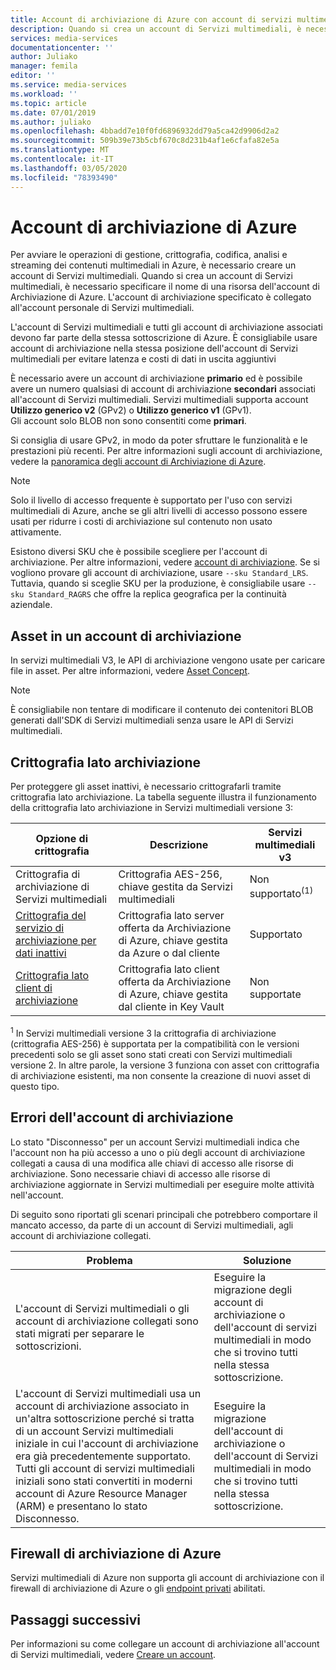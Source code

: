 ```yaml
---
title: Account di archiviazione di Azure con account di servizi multimediali di Azure | Microsoft Docs
description: Quando si crea un account di Servizi multimediali, è necessario specificare il nome di una risorsa dell'account di Archiviazione di Azure. L'account di archiviazione specificato è collegato all'account personale di Servizi multimediali.
services: media-services
documentationcenter: ''
author: Juliako
manager: femila
editor: ''
ms.service: media-services
ms.workload: ''
ms.topic: article
ms.date: 07/01/2019
ms.author: juliako
ms.openlocfilehash: 4bbadd7e10f0fd6896932dd79a5ca42d9906d2a2
ms.sourcegitcommit: 509b39e73b5cbf670c8d231b4af1e6cfafa82e5a
ms.translationtype: MT
ms.contentlocale: it-IT
ms.lasthandoff: 03/05/2020
ms.locfileid: "78393490"
---
```

# <a name="azure-storage-accounts"></a>Account di archiviazione di Azure

Per avviare le operazioni di gestione, crittografia, codifica, analisi e streaming dei contenuti multimediali in Azure, è necessario creare un account di Servizi multimediali. Quando si crea un account di Servizi multimediali, è necessario specificare il nome di una risorsa dell'account di Archiviazione di Azure. L'account di archiviazione specificato è collegato all'account personale di Servizi multimediali. 

L'account di Servizi multimediali e tutti gli account di archiviazione associati devono far parte della stessa sottoscrizione di Azure. È consigliabile usare account di archiviazione nella stessa posizione dell'account di Servizi multimediali per evitare latenza e costi di dati in uscita aggiuntivi

È necessario avere un account di archiviazione **primario** ed è possibile avere un numero qualsiasi di account di archiviazione **secondari** associati all'account di Servizi multimediali. Servizi multimediali supporta account **Utilizzo generico v2** (GPv2) o **Utilizzo generico v1** (GPv1). <br/>Gli account solo BLOB non sono consentiti come **primari**. 

Si consiglia di usare GPv2, in modo da poter sfruttare le funzionalità e le prestazioni più recenti. Per altre informazioni sugli account di archiviazione, vedere la [panoramica degli account di Archiviazione di Azure](../../storage/common/storage-account-overview.md).

> [!NOTE]
> Solo il livello di accesso frequente è supportato per l'uso con servizi multimediali di Azure, anche se gli altri livelli di accesso possono essere usati per ridurre i costi di archiviazione sul contenuto non usato attivamente.

Esistono diversi SKU che è possibile scegliere per l'account di archiviazione. Per altre informazioni, vedere [account di archiviazione](https://docs.microsoft.com/cli/azure/storage/account?view=azure-cli-latest). Se si vogliono provare gli account di archiviazione, usare `--sku Standard_LRS`. Tuttavia, quando si sceglie SKU per la produzione, è consigliabile usare `--sku Standard_RAGRS` che offre la replica geografica per la continuità aziendale. 

## <a name="assets-in-a-storage-account"></a>Asset in un account di archiviazione

In servizi multimediali V3, le API di archiviazione vengono usate per caricare file in asset. Per altre informazioni, vedere [Asset Concept](assets-concept.md).

> [!Note]
> È consigliabile non tentare di modificare il contenuto dei contenitori BLOB generati dall'SDK di Servizi multimediali senza usare le API di Servizi multimediali.
 
## <a name="storage-side-encryption"></a>Crittografia lato archiviazione

Per proteggere gli asset inattivi, è necessario crittografarli tramite crittografia lato archiviazione. La tabella seguente illustra il funzionamento della crittografia lato archiviazione in Servizi multimediali versione 3:

|Opzione di crittografia|Descrizione|Servizi multimediali v3|
|---|---|---|
|Crittografia di archiviazione di Servizi multimediali| Crittografia AES-256, chiave gestita da Servizi multimediali|Non supportato<sup>(1)</sup>|
|[Crittografia del servizio di archiviazione per dati inattivi](https://docs.microsoft.com/azure/storage/common/storage-service-encryption)|Crittografia lato server offerta da Archiviazione di Azure, chiave gestita da Azure o dal cliente|Supportato|
|[Crittografia lato client di archiviazione](https://docs.microsoft.com/azure/storage/common/storage-client-side-encryption)|Crittografia lato client offerta da Archiviazione di Azure, chiave gestita dal cliente in Key Vault|Non supportate|

<sup>1</sup> In Servizi multimediali versione 3 la crittografia di archiviazione (crittografia AES-256) è supportata per la compatibilità con le versioni precedenti solo se gli asset sono stati creati con Servizi multimediali versione 2. In altre parole, la versione 3 funziona con asset con crittografia di archiviazione esistenti, ma non consente la creazione di nuovi asset di questo tipo.

## <a name="storage-account-errors"></a>Errori dell'account di archiviazione

Lo stato "Disconnesso" per un account Servizi multimediali indica che l'account non ha più accesso a uno o più degli account di archiviazione collegati a causa di una modifica alle chiavi di accesso alle risorse di archiviazione. Sono necessarie chiavi di accesso alle risorse di archiviazione aggiornate in Servizi multimediali per eseguire molte attività nell'account.

Di seguito sono riportati gli scenari principali che potrebbero comportare il mancato accesso, da parte di un account di Servizi multimediali, agli account di archiviazione collegati. 

|Problema|Soluzione|
|---|---|
|L'account di Servizi multimediali o gli account di archiviazione collegati sono stati migrati per separare le sottoscrizioni. |Eseguire la migrazione degli account di archiviazione o dell'account di servizi multimediali in modo che si trovino tutti nella stessa sottoscrizione. |
|L'account di Servizi multimediali usa un account di archiviazione associato in un'altra sottoscrizione perché si tratta di un account Servizi multimediali iniziale in cui l'account di archiviazione era già precedentemente supportato. Tutti gli account di servizi multimediali iniziali sono stati convertiti in moderni account di Azure Resource Manager (ARM) e presentano lo stato Disconnesso. |Eseguire la migrazione dell'account di archiviazione o dell'account di Servizi multimediali in modo che si trovino tutti nella stessa sottoscrizione.|

## <a name="azure-storage-firewall"></a>Firewall di archiviazione di Azure

Servizi multimediali di Azure non supporta gli account di archiviazione con il firewall di archiviazione di Azure o gli [endpoint privati](https://docs.microsoft.com/azure/storage/common/storage-network-security) abilitati.

## <a name="next-steps"></a>Passaggi successivi

Per informazioni su come collegare un account di archiviazione all'account di Servizi multimediali, vedere [Creare un account](create-account-cli-quickstart.md).

